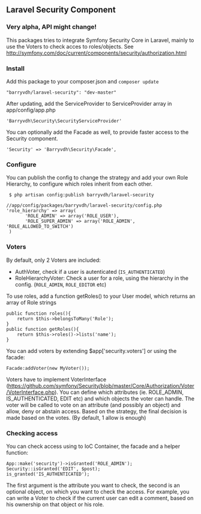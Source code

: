 ## Laravel Security Component

### Very alpha, API might change!

This packages tries to integrate Symfony Security Core in Laravel, mainly to use the Voters to check acces to roles/objects. See http://symfony.com/doc/current/components/security/authorization.html


### Install
Add this package to your composer.json and `composer update`

    "barryvdh/laravel-security": "dev-master"

After updating, add the ServiceProvider to ServiceProvider array in app/config/app.php

    'Barryvdh\Security\SecurityServiceProvider'

You can optionally add the Facade as well, to provide faster access to the Security component.

    'Security' => 'Barryvdh\Security\Facade',


### Configure
You can publish the config to change the strategy and add your own Role Hierarchy, to configure which roles inherit from each other.

     $ php artisan config:publish barryvdh/laravel-security

    //app/config/packages/barryvdh/laravel-security/config.php
    'role_hierarchy' => array(
           'ROLE_ADMIN' => array('ROLE_USER'),
           'ROLE_SUPER_ADMIN' => array('ROLE_ADMIN', 'ROLE_ALLOWED_TO_SWITCH')
     )

### Voters
By default, only 2 Voters are included:
 - AuthVoter, check if a user is autenticated (`IS_AUTHENTICATED`)
 - RoleHierarchyVoter: Check a user for a role, using the hierarchy in the config. (`ROLE_ADMIN`, `ROLE_EDITOR` etc)

To use roles, add a function getRoles() to your User model, which returns an array of Role strings

    public function roles(){
        return $this->belongsToMany('Role');
    }
    public function getRoles(){
        return $this->roles()->lists('name');
    }

You can add voters by extending $app['security.voters'] or using the facade:

    Facade:addVoter(new MyVoter());

Voters have to implement VoterInterface (https://github.com/symfony/Security/blob/master/Core/Authorization/Voter/VoterInterface.php).
You can define which attributes (ie. ROLE_ADMIN, IS_AUTHENTICATED, EDIT etc) and which objects the voter can handle.
The voter will be called to vote on an attribute (and possibly an object) and allow, deny or abstain access.
Based on the strategy, the final decision is made based on the votes. (By default, 1 allow is enough)

### Checking access
You can check access using to IoC Container, the facade and a helper function:

    App::make('security')->isGranted('ROLE_ADMIN');
    Security::isGranted('EDIT', $post);
    is_granted('IS_AUTHENTICATED');

The first argument is the attribute you want to check, the second is an optional object, on which you want to check the access.
For example, you can write a Voter to check if the current user can edit a comment, based on his ownership on that object or his role.
